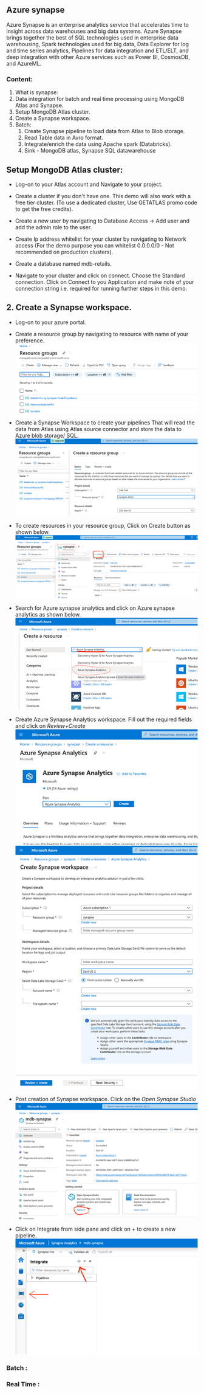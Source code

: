 ## Azure synapse

Azure Synapse is an enterprise analytics service that accelerates time to insight across data warehouses and big data systems. Azure Synapse brings together the best of SQL technologies used in enterprise data warehousing, Spark technologies used for big data, Data Explorer for log and time series analytics, Pipelines for data integration and ETL/ELT, and deep integration with other Azure services such as Power BI, CosmosDB, and AzureML.



### Content:
1. What is synapse:
2. Data integration for batch and real time processing using MongoDB Atlas and Synapse.
3. Setup MongoDB Atlas cluster.
4. Create a Synapse workspace.
5. Batch:
   1. Create Synapse pipeline to load data from Atlas to Blob storage.
   2. Read Table data in Avro format.
   3. Integrate/enrich the data using Apache spark (Databricks).
   4. Sink - MongoDB atlas, Synapse SQL datawarehouse 


## Setup MongoDB Atlas cluster:
* Log-on to your Atlas account and Navigate to your project.

* Create a cluster if you don't have one. This demo will also work with a free tier cluster. (To use a dedicated cluster, Use GETATLAS promo code to get the free credits).

* Create a new user by navigating to Database Access -> Add user and add the admin role to the user.

* Create Ip address whitelist for your cluster by navigating to Network access (For the demo purpose you can whitelist 0.0.0.0/0 - Not recommended on production clusters).

* Create a database named mdb-retails.

* Navigate to your cluster and click on connect. Choose the Standard connection. Click on Connect to you Application and make note of your connection string i.e. required for running further steps in this demo.


## 2. Create a Synapse workspace.
* Log-on to your azure portal.
* Create a resource group by navigating to resource with name of your preference.
![](images/synapse-01.png)

* Create a Synapse Workspace to create your pipelines That will read the data from Atlas using Atlas source connector and store the data to Azure blob storage/ SQL.
![](images/synapse-02.png)
* To create resources in your resource group, Click on Create button as shown below.
![](images/synapse-03.png)
* Search for Azure synapse analytics and click on Azure synapse analytics as shown below.
![](images/synapse-04.png)
* Create Azure Synapse Analytics workspace. Fill out the required fields and click on *Review+Create*
![](images/synapse-05.png)
![](images/synapse-06.png)
* Post creation of Synapse workspace. Click on the *Open Synapse Studio*
![](images/synapse-07.png)
* Click on Integrate from side pane and click on + to create a new pipeline.
![](images/synapse-08.png)


### Batch :

### Real Time : 

